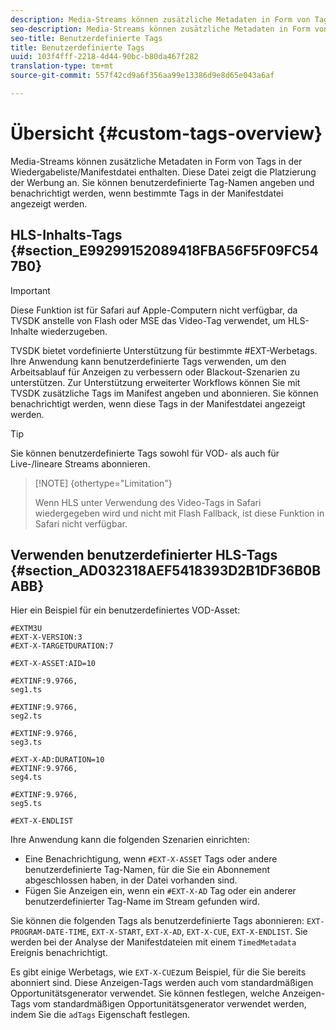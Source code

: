 ```yaml
---
description: Media-Streams können zusätzliche Metadaten in Form von Tags in der Wiedergabeliste/Manifestdatei enthalten. Diese Datei zeigt die Platzierung der Werbung an. Sie können benutzerdefinierte Tag-Namen angeben und benachrichtigt werden, wenn bestimmte Tags in der Manifestdatei angezeigt werden.
seo-description: Media-Streams können zusätzliche Metadaten in Form von Tags in der Wiedergabeliste/Manifestdatei enthalten. Diese Datei zeigt die Platzierung der Werbung an. Sie können benutzerdefinierte Tag-Namen angeben und benachrichtigt werden, wenn bestimmte Tags in der Manifestdatei angezeigt werden.
seo-title: Benutzerdefinierte Tags
title: Benutzerdefinierte Tags
uuid: 103f4fff-2218-4d44-90bc-b80da467f282
translation-type: tm+mt
source-git-commit: 557f42cd9a6f356aa99e13386d9e8d65e043a6af

---
```



# Übersicht {#custom-tags-overview}

Media-Streams können zusätzliche Metadaten in Form von Tags in der Wiedergabeliste/Manifestdatei enthalten. Diese Datei zeigt die Platzierung der Werbung an. Sie können benutzerdefinierte Tag-Namen angeben und benachrichtigt werden, wenn bestimmte Tags in der Manifestdatei angezeigt werden.

## HLS-Inhalts-Tags {#section_E99299152089418FBA56F5F09FC547B0}

>[!IMPORTANT]
>
>Diese Funktion ist für Safari auf Apple-Computern nicht verfügbar, da TVSDK anstelle von Flash oder MSE das Video-Tag verwendet, um HLS-Inhalte wiederzugeben.

TVSDK bietet vordefinierte Unterstützung für bestimmte #EXT-Werbetags. Ihre Anwendung kann benutzerdefinierte Tags verwenden, um den Arbeitsablauf für Anzeigen zu verbessern oder Blackout-Szenarien zu unterstützen. Zur Unterstützung erweiterter Workflows können Sie mit TVSDK zusätzliche Tags im Manifest angeben und abonnieren. Sie können benachrichtigt werden, wenn diese Tags in der Manifestdatei angezeigt werden.

>[!TIP]
>
>Sie können benutzerdefinierte Tags sowohl für VOD- als auch für Live-/lineare Streams abonnieren.

>[!NOTE] {othertype=&quot;Limitation&quot;}
>
>Wenn HLS unter Verwendung des Video-Tags in Safari wiedergegeben wird und nicht mit Flash Fallback, ist diese Funktion in Safari nicht verfügbar.

## Verwenden benutzerdefinierter HLS-Tags {#section_AD032318AEF5418393D2B1DF36B0BABB}

Hier ein Beispiel für ein benutzerdefiniertes VOD-Asset:

```
#EXTM3U
#EXT-X-VERSION:3
#EXT-X-TARGETDURATION:7
 
#EXT-X-ASSET:AID=10
 
#EXTINF:9.9766,
seg1.ts
 
#EXTINF:9.9766,
seg2.ts
 
#EXTINF:9.9766,
seg3.ts
 
#EXT-X-AD:DURATION=10
#EXTINF:9.9766,
seg4.ts
 
#EXTINF:9.9766,
seg5.ts
 
#EXT-X-ENDLIST
```

Ihre Anwendung kann die folgenden Szenarien einrichten:

* Eine Benachrichtigung, wenn `#EXT-X-ASSET` Tags oder andere benutzerdefinierte Tag-Namen, für die Sie ein Abonnement abgeschlossen haben, in der Datei vorhanden sind.
* Fügen Sie Anzeigen ein, wenn ein `#EXT-X-AD` Tag oder ein anderer benutzerdefinierter Tag-Name im Stream gefunden wird.

Sie können die folgenden Tags als benutzerdefinierte Tags abonnieren: `EXT-PROGRAM-DATE-TIME`, `EXT-X-START`, `EXT-X-AD`, `EXT-X-CUE`, `EXT-X-ENDLIST`. Sie werden bei der Analyse der Manifestdateien mit einem `TimedMetadata` Ereignis benachrichtigt.

Es gibt einige Werbetags, wie `EXT-X-CUE`zum Beispiel, für die Sie bereits abonniert sind. Diese Anzeigen-Tags werden auch vom standardmäßigen Opportunitätsgenerator verwendet. Sie können festlegen, welche Anzeigen-Tags vom standardmäßigen Opportunitätsgenerator verwendet werden, indem Sie die `adTags` Eigenschaft festlegen.